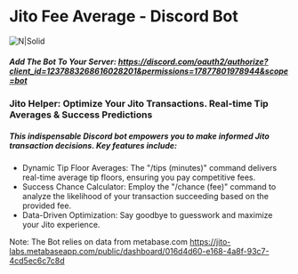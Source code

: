 # Jito Fee Average - Discord Bot
![N|Solid](https://i.imgur.com/PdUjhdx.png)
##### Add The Bot To Your Server:  https://discord.com/oauth2/authorize?client_id=1237883268616028201&permissions=17877801978944&scope=bot


### Jito Helper: Optimize Your Jito Transactions. Real-time Tip Averages & Success Predictions

##### This indispensable Discord bot empowers you to make informed Jito transaction decisions. Key features include:

-  Dynamic Tip Floor Averages: The "/tips (minutes)" command delivers real-time average tip floors, ensuring you pay competitive fees.
-   Success Chance Calculator: Employ the "/chance (fee)" command to analyze the likelihood of your transaction succeeding based on the provided fee.
-   Data-Driven Optimization: Say goodbye to guesswork and maximize your Jito experience.
  
Note: The Bot relies on data from metabase.com https://jito-labs.metabaseapp.com/public/dashboard/016d4d60-e168-4a8f-93c7-4cd5ec6c7c8d
